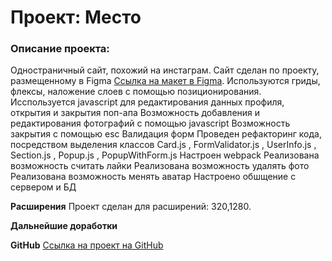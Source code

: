 # Проект: Место
### Описание проекта: 
Одностраничный сайт, похожий на инстаграм. Сайт сделан по проекту, размещенному в Figma [Ссылка на макет в Figma](https://www.figma.com/file/2cn9N9jSkmxD84oJik7xL7/JavaScript.-Sprint-4?node-id=0%3A1). 
Используются гриды, флексы, наложение слоев с помощью позиционирования. Исспользуется javascript для редактирования данных профиля, открытия и закрытия поп-апа
Возможность добавления и редактирования фотографий с помощью javascript
Возможность закрытия с помощью esc
Валидация форм
Проведен рефакторинг кода, посредством выделения классов Сard.js , FormValidator.js , UserInfo.js , Section.js , Popup.js , PopupWithForm.js 
Настроен webpack
Реализована возможность считать лайки
Реализована возможность удалять фото
Реализована возможность менять аватар
Настроено обшщение с сервером и БД


**Расширения**
Проект сделан для расширений: 320,1280.

**Дальнейшие доработки**


**GitHub**
[Ссылка на проект на GitHub]( https://alla-katkova.github.io/mesto/)

